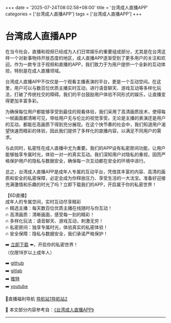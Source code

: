 +++
date = '2025-07-24T08:02:58+08:00'
title = '台湾成人直播APP'
categories = ['台湾成人直播APP']
tags = ['台湾成人直播APP']
+++

# 台湾成人直播APP

在当今社会，直播和视频已经成为人们日常娱乐的重要组成部分，尤其是在台湾这样一个对新事物持开放态度的地区，成人直播APP逐渐受到了更多用户的关注和欢迎。作为一款专注于视频和直播的APP，我们致力于为用户提供一个全新的互动体验，特别是在成人直播领域。

台湾成人直播APP不仅仅是一个观看主播表演的平台，更是一个互动空间。在这里，用户可以与数百位优质主播实时互动，进行语音聊天、游戏互动等多样化玩法，打破了传统社交的障碍。我们的平台鼓励用户体验不同形式的娱乐，让直播变得更加丰富多彩。

为确保每位用户都能够享受到最佳的观看体验，我们采用了高清画质技术，使得每一帧画面都清晰可见，带给用户无与伦比的视觉享受。无论是主播的表演还是用户的互动，都能在高画质下得到充分展现。在这个快节奏的社会中，我们知道用户渴望快速而精彩的体验，因此我们提供了多样化的直播内容，以满足不同用户的需求。

与此同时，私密性在成人直播中尤为重要。我们的APP设有私密房间功能，让用户能够独享专属时光，体验一对一的真实互动。我们深知用户对隐私的重视，因而严格保护用户的隐私与数据安全，确保每一次互动都在安全的环境中进行。

总之，台湾成人直播APP是成年人专属的互动平台，凭借其丰富的内容、高清的画质和安全的私密保障，必定会成为你释放压力、享受生活的一大法宝。准备好迎接充满激情和乐趣的时光了吗？立即下载我们的APP，开启属于你的私密世界！

【6D直播】  
成年人的专属空间，实时互动尽享精彩  
🔥 精选主播：每天数百位优质主播在线随时与你互动！  
🔥 高清画质：清晰画面，感受每一刻的精彩！  
🔥 多样化玩法：语音聊天、游戏互动，刺激无穷！  
🔥 私密房间：独享专属时光，体验真实的私密体验！  
🔥 安全保障：隐私与数据安全，我们承诺严格保护！  

➡️ [立即下载](https://down123.s3.ap-east-1.amazonaws.com/down/down.html?channelCode=blog) ⬅️，开启你的私密世界！  
（仅限18岁以上成年人）  

➡️ [github](https://aldult-live.github.io/)  
➡️ [gitlab](https://seo-09598d.gitlab.io/)  
➡️ [推特](https://x.com/wegame33)  
➡️ [youtube](https://www.youtube.com/@6Dlive)  

🔞直播福利导航 [导航站1](https://webstack-86085a.gitlab.io/)[导航站2](https://onlygit123-2.github.io/)


📘 本文部分内容参考自：[《台湾成人直播APP》](https://github.com/hlw2025721/hlw)

---
